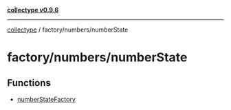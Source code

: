 [**collectype v0.9.6**](../../../README.md)

***

[collectype](../../../modules.md) / factory/numbers/numberState

# factory/numbers/numberState

## Functions

- [numberStateFactory](functions/numberStateFactory.md)
